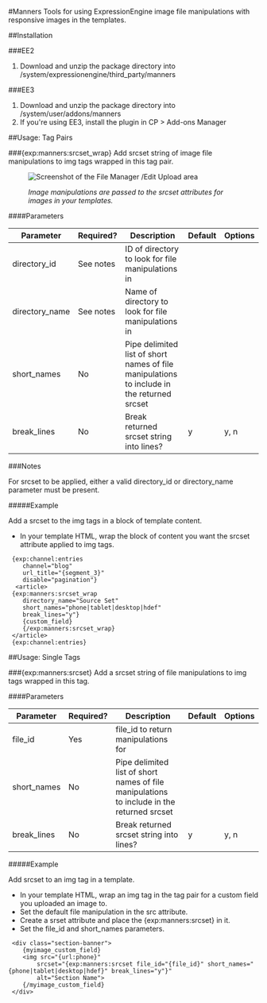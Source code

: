 #Manners
Tools for using ExpressionEngine image file manipulations with responsive images in the templates.

##Installation

###EE2
1. Download and unzip the package directory into /system/expressionengine/third_party/manners

###EE3
1. Download and unzip the package directory into /system/user/addons/manners
2. If you're using EE3, install the plugin in CP > Add-ons Manager

##Usage: Tag Pairs

###{exp:manners:srcset_wrap}
Add srcset string of image file manipulations to img tags wrapped in this tag pair.

<figure>
	<img src="http://panchesco.com/media/image-manipulations.png" alt="Screenshot of the File Manager /Edit Upload area">
	<figcaption><p><em>Image manipulations are passed to the srcset attributes for images in your templates.</em></p></figcaption>
</figure>

####Parameters

| Parameter | Required? |	Description | Default | Options
| --- | --- | --- | --- | --- |
| directory_id | See notes | ID of directory to look for file manipulations in | | |
| directory_name | See notes | Name of directory to look for file manipulations in | | |
| short_names | No	| Pipe delimited list of short names of file manipulations <br>to include in the returned srcset |  |	|
| break_lines | No	| Break returned srcset string into lines? | y | y, n	|

###Notes

For srcset to be applied, either a valid directory_id or directory_name parameter must be present.


#####Example

Add a srcset to the img tags in a block of template content.

* In your template HTML, wrap the block of content you want the srcset attribute applied to img tags.
```
 {exp:channel:entries 
 	channel="blog" 
 	url_title="{segment_3}"
 	disable="pagination"}
  <article>
 {exp:manners:srcset_wrap
	directory_name="Source Set"
	short_names="phone|tablet|desktop|hdef"
	break_lines="y"}
	{custom_field}
	{/exp:manners:srcset_wrap}
 </article>
 {exp:channel:entries}

```

##Usage: Single Tags

###{exp:manners:srcset}
Add a srcset string of file manipulations to img tags wrapped in this tag.


####Parameters

| Parameter | Required? |	Description | Default | Options
| --- | --- | --- | --- | --- |
| file_id | Yes | file_id to return manipulations for | | |
| short_names | No	| Pipe delimited list of short names of file manipulations <br>to include in the returned srcset |  |	|
| break_lines | No	| Break returned srcset string into lines? | y | y, n	|

#####Example

Add srcset to an img tag in a template.

* In your template HTML, wrap an img tag in the tag pair for a custom field you uploaded an image to.
* Set the default file manipulation in the src attribute.
* Create a srset attribute and place the {exp:manners:srcset} in it. 
* Set the file_id and short_names parameters. 
 
```
 <div class="section-banner">
 	{myimage_custom_field}
 	<img src="{url:phone}"
 		srcset="{exp:manners:srcset file_id="{file_id}" short_names="{phone|tablet|desktop|hdef}" break_lines="y"}"
 		alt="Section Name">
 	{/myimage_custom_field}
 </div>

```
